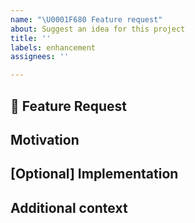 ```yaml
---
name: "\U0001F680 Feature request"
about: Suggest an idea for this project
title: ''
labels: enhancement
assignees: ''

---
```


<!-- Please check for related feature requests (both open and closed) before filing this request. -->

## 🚀 Feature Request
<!-- A clear and concise description of the feature proposal -->

## Motivation

<!-- Please outline the motivation for the proposal. Is your feature request related to a problem? e.g., I'm always frustrated when [...]. If this is related to another GitHub issue, please link here too -->

## [Optional] Implementation

<!-- Optionally, sketch out an implementation or interface needed. -->

## Additional context

<!-- Add any other context or screenshots about the feature request here. -->
